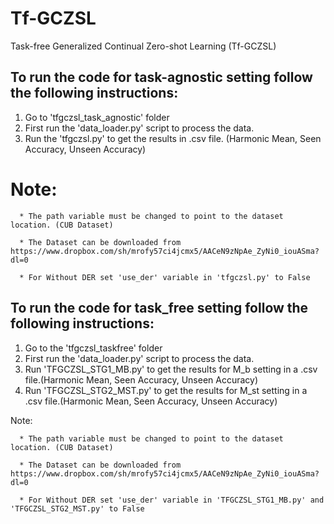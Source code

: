 # Tf-GCZSL
Task-free Generalized Continual Zero-shot Learning (Tf-GCZSL) 

## To run the code for task-agnostic setting follow the following instructions:

1) Go to 'tfgczsl_task_agnostic' folder
2) First run the 'data_loader.py' script to process the data. 
3) Run the 'tfgczsl.py' to get the results in .csv file. (Harmonic Mean, Seen Accuracy, Unseen Accuracy) 

Note: 
=
      * The path variable must be changed to point to the dataset location. (CUB Dataset)

      * The Dataset can be downloaded from https://www.dropbox.com/sh/mrofy57ci4jcmx5/AACeN9zNpAe_ZyNi0_iouASma?dl=0 

      * For Without DER set 'use_der' variable in 'tfgczsl.py' to False 


## To run the code for task_free setting follow the following instructions:

1) Go to the 'tfgczsl_taskfree' folder
2) First run the 'data_loader.py' script to process the data.
3) Run 'TFGCZSL_STG1_MB.py' to get the results for M_b setting in a .csv file.(Harmonic Mean, Seen Accuracy, Unseen Accuracy)
4) Run 'TFGCZSL_STG2_MST.py' to get the results for M_st setting in a .csv file.(Harmonic Mean, Seen Accuracy, Unseen Accuracy)

Note: 

      * The path variable must be changed to point to the dataset location. (CUB Dataset)
      
      * The Dataset can be downloaded from https://www.dropbox.com/sh/mrofy57ci4jcmx5/AACeN9zNpAe_ZyNi0_iouASma?dl=0
      
      * For Without DER set 'use_der' variable in 'TFGCZSL_STG1_MB.py' and 'TFGCZSL_STG2_MST.py' to False 

